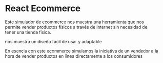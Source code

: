  # React Ecommerce
 Este simulador de ecommerce nos muestra una herramienta que nos permite vender productos físicos a través de internet sin necesidad de tener una tienda física.
 
 nos muestra un diseño facil de usar y adaptable

En esencia con este ecommerce simulamos la iniciativa de un vendedor a la hora de vender productos en línea directamente a los consumidores